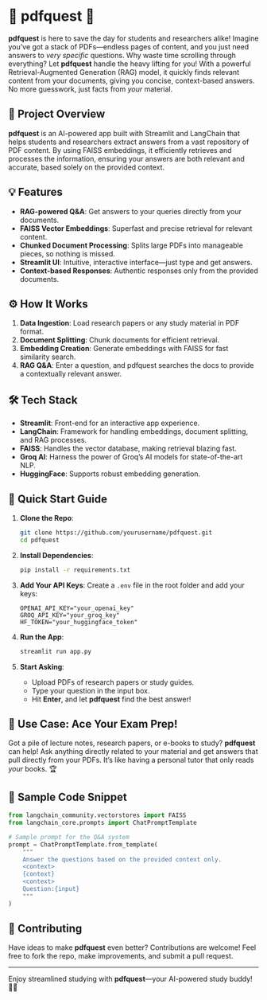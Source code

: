 
# 📄 pdfquest 🚀

**pdfquest** is here to save the day for students and researchers alike! Imagine you’ve got a stack of PDFs—endless pages of content, and you just need answers to *very specific* questions. Why waste time scrolling through everything? Let **pdfquest** handle the heavy lifting for you! With a powerful Retrieval-Augmented Generation (RAG) model, it quickly finds relevant content from your documents, giving you concise, context-based answers. No more guesswork, just facts from *your* material.

## 🎯 Project Overview

**pdfquest** is an AI-powered app built with Streamlit and LangChain that helps students and researchers extract answers from a vast repository of PDF content. By using FAISS embeddings, it efficiently retrieves and processes the information, ensuring your answers are both relevant and accurate, based solely on the provided context.

## 💡 Features

- **RAG-powered Q&A**: Get answers to your queries directly from your documents.
- **FAISS Vector Embeddings**: Superfast and precise retrieval for relevant content.
- **Chunked Document Processing**: Splits large PDFs into manageable pieces, so nothing is missed.
- **Streamlit UI**: Intuitive, interactive interface—just type and get answers.
- **Context-based Responses**: Authentic responses only from the provided documents.

## ⚙️ How It Works

1. **Data Ingestion**: Load research papers or any study material in PDF format.
2. **Document Splitting**: Chunk documents for efficient retrieval.
3. **Embedding Creation**: Generate embeddings with FAISS for fast similarity search.
4. **RAG Q&A**: Enter a question, and pdfquest searches the docs to provide a contextually relevant answer.

## 🛠️ Tech Stack

- **Streamlit**: Front-end for an interactive app experience.
- **LangChain**: Framework for handling embeddings, document splitting, and RAG processes.
- **FAISS**: Handles the vector database, making retrieval blazing fast.
- **Groq AI**: Harness the power of Groq’s AI models for state-of-the-art NLP.
- **HuggingFace**: Supports robust embedding generation.

## 🏁 Quick Start Guide

1. **Clone the Repo**:
   ```bash
   git clone https://github.com/yourusername/pdfquest.git
   cd pdfquest
   ```

2. **Install Dependencies**:
   ```bash
   pip install -r requirements.txt
   ```

3. **Add Your API Keys**:
   Create a `.env` file in the root folder and add your keys:
   ```plaintext
   OPENAI_API_KEY="your_openai_key"
   GROQ_API_KEY="your_groq_key"
   HF_TOKEN="your_huggingface_token"
   ```

4. **Run the App**:
   ```bash
   streamlit run app.py
   ```

5. **Start Asking**:
   - Upload PDFs of research papers or study guides.
   - Type your question in the input box.
   - Hit **Enter**, and let **pdfquest** find the best answer!

## 🧪 Use Case: Ace Your Exam Prep!

Got a pile of lecture notes, research papers, or e-books to study? **pdfquest** can help! Ask anything directly related to your material and get answers that pull directly from your PDFs. It’s like having a personal tutor that only reads *your* books. 🏆

## 📖 Sample Code Snippet

```python
from langchain_community.vectorstores import FAISS
from langchain_core.prompts import ChatPromptTemplate

# Sample prompt for the Q&A system
prompt = ChatPromptTemplate.from_template(
    """
    Answer the questions based on the provided context only.
    <context>
    {context}
    <context>
    Question:{input}
    """
)
```

## 🌟 Contributing

Have ideas to make **pdfquest** even better? Contributions are welcome! Feel free to fork the repo, make improvements, and submit a pull request.

---

Enjoy streamlined studying with **pdfquest**—your AI-powered study buddy! 🧠💡
